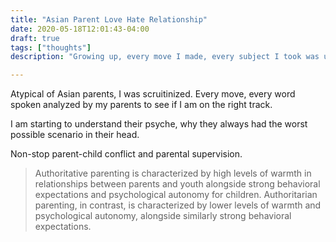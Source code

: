 ```yaml
---
title: "Asian Parent Love Hate Relationship"
date: 2020-05-18T12:01:43-04:00
draft: true
tags: ["thoughts"]
description: "Growing up, every move I made, every subject I took was under the scrutiny of my parents"

---
```


Atypical of Asian parents, I was scruitinized. Every move, every word spoken analyzed by my parents to see if I am on the right track. 

I am starting to understand their psyche, why they always had the worst possible scenario in their head.

Non-stop parent-child conflict and parental supervision.

> Authoritative parenting is characterized by high levels of warmth in relationships between parents and youth alongside strong behavioral expectations and psychological autonomy for children. Authoritarian parenting, in contrast, is characterized by lower levels of warmth and psychological autonomy, alongside similarly strong behavioral expectations. 


